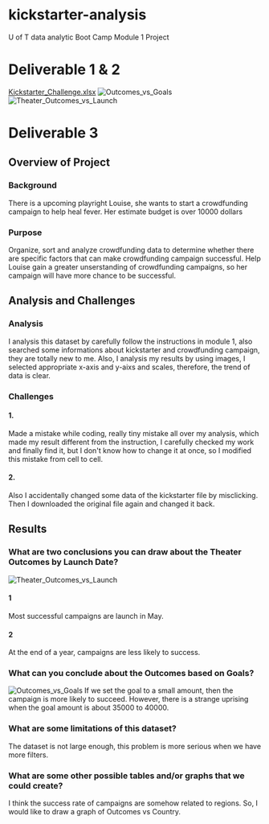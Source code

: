 # kickstarter-analysis
U of T data analytic Boot Camp Module 1 Project 

# Deliverable 1 & 2
[Kickstarter_Challenge.xlsx](https://github.com/frezixs/kickstarter-analysis/files/6410749/Kickstarter_Challenge.xlsx)
![Outcomes_vs_Goals](https://user-images.githubusercontent.com/49871539/116801510-b1f1be00-aad8-11eb-937a-a4d22347a359.png)
![Theater_Outcomes_vs_Launch](https://user-images.githubusercontent.com/49871539/116801511-b1f1be00-aad8-11eb-9d1b-f57ed9e86ef9.png)

# Deliverable 3
## Overview of Project 
### Background
There is a upcoming playright Louise, she wants to start a crowdfunding campaign to help heal fever. 
Her estimate budget is over 10000 dollars  
### Purpose 
Organize, sort and analyze crowdfunding data to determine whether there are specific factors that can 
make crowdfunding campaign successful. Help Louise gain a greater unserstanding of crowdfunding campaigns, 
so her campaign will have more chance to be successful. 

## Analysis and Challenges
### Analysis 
I analysis this dataset by carefully follow the instructions in module 1, also searched some informations about 
kickstarter and crowdfunding campaign, they are totally new to me. Also, I analysis my results by using images, 
I selected appropriate x-axis and y-aixs and scales, therefore, the trend of data is clear. 
### Challenges
#### 1. 
Made a mistake while coding, really tiny mistake all over my analysis, which made my result different from the 
instruction, I carefully checked my work and finally find it, but I don't know how to change it at once, so I modified 
this mistake from cell to cell. 
#### 2.
Also I accidentally changed some data of the kickstarter file by misclicking. Then I downloaded the original file again 
and changed it back. 

## Results
### What are two conclusions you can draw about the Theater Outcomes by Launch Date?
![Theater_Outcomes_vs_Launch](https://user-images.githubusercontent.com/49871539/116801778-cf278c00-aada-11eb-89ce-681ac3b393f2.png)
#### 1 
Most successful campaigns are launch in May. 
#### 2 
At the end of a year, campaigns are less likely to success. 

### What can you conclude about the Outcomes based on Goals?
![Outcomes_vs_Goals](https://user-images.githubusercontent.com/49871539/116801829-465d2000-aadb-11eb-9d46-d697dbd8ed4e.png)
If we set the goal to a small amount, then the campaign is more likely to succeed. However, 
there is a strange uprising when the goal amount is about 35000 to 40000. 

### What are some limitations of this dataset?
The dataset is not large enough, this problem is more serious when we have more filters. 

### What are some other possible tables and/or graphs that we could create?
I think the success rate of campaigns are somehow related to regions. 
So, I would like to draw a graph of Outcomes vs Country. 

















